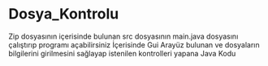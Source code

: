 # Dosya_Kontrolu
Zip dosyasının içerisinde bulunan src dosyasının main.java dosyasını çalıştırıp programı açabilirsiniz
İçerisinde Gui Arayüz bulunan ve dosyaların bilgilerini girilmesini sağlayap istenilen kontrolleri yapana Java Kodu
